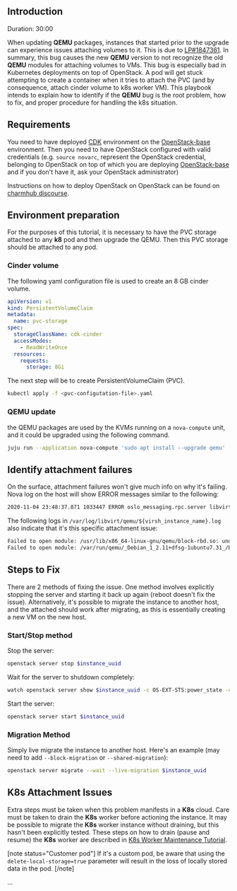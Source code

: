 [comment]: <> (How To Fix A Volume Attachment Failure Against An OpenStack Instance)
[comment]: <> (update link for "the OpenStack on OpenStack" after its publication)

## Introduction

Duration: 30:00

When updating **QEMU** packages, instances that started prior to the upgrade can experience issues attaching
volumes to it.
This is due to [LP#1847361][#1847361]. In summary, this bug causes the new **QEMU** version to not recognize
the old **QEMU** modules for attaching volumes to VMs.
This bug is especially bad in Kubernetes deployments on top of OpenStack. A pod will get stuck attempting to create
a container when it tries to attach the PVC (and by consequence, attach cinder volume to k8s worker VM). This playbook
intends to explain how to identify if the **QEMU** bug is the root problem, how to fix, and proper procedure for
handling the k8s situation.

## Requirements

You need to have deployed [CDK][charmed-distribution-kubernetes] environment on the [OpenStack-base][openstack-base]
environment. Then you need to have OpenStack configured with valid credentials (e.g. `source novarc`, represent
the OpenStack credential, belonging to OpenStack on top of which you are deploying [OpenStack-base][openstack-base]
and if you don't have it, ask your OpenStack administrator)

Instructions on how to deploy OpenStack on OpenStack can be found on [charmhub discourse][openstack-on-openstack].

## Environment preparation

For the purposes of this tutorial, it is necessary to have the PVC storage attached to any **k8** pod and then upgrade
the QEMU. Then this PVC storage should be attached to any pod.

### Cinder volume

The following yaml configuration file is used to create an 8 GB cinder volume.

```yaml
apiVersion: v1
kind: PersistentVolumeClaim
metadata:
  name: pvc-storage
spec:
  storageClassName: cdk-cinder
  accessModes:
    - ReadWriteOnce
  resources:
    requests:
      storage: 8Gi
```

The next step will be to create PersistentVolumeClaim (PVC).

```bash
kubectl apply -f <pvc-configutation-file>.yaml
```

### QEMU update

the QEMU packages are used by the KVMs running on a `nova-compute` unit, and it could be upgraded using the following
command.

```bash
juju run --application nova-compute 'sudo apt install --upgrade qemu'
```

## Identify attachment failures

On the surface, attachment failures won't give much info on why it's failing. Nova log on the host will show
ERROR messages similar to the following:

```bash
2020-11-04 23:48:37.871 1033447 ERROR oslo_messaging.rpc.server libvirt.libvirtError: internal error: unable to execute QEMU command 'device_add': Property 'virtio-blk-device.drive' can't find value 'drive-virtio-disk1'
```

The following logs in `/var/log/libvirt/qemu/${virsh_instance_name}.log` also indicate that it's this specific
attachment issue:

```bash
Failed to open module: /usr/lib/x86_64-linux-gnu/qemu/block-rbd.so: undefined symbol: RbdAuthMode_lookup
Failed to open module: /var/run/qemu/_Debian_1_2.11+dfsg-1ubuntu7.31_/block-rbd.so: failed to map segment from shared object
```

## Steps to Fix

There are 2 methods of fixing the issue. One method involves explicitly stopping the server and
starting it back up again (reboot doesn't fix the issue). Alternatively, it's possible to migrate the instance
to another host, and the attached should work after migrating, as this is essentially creating a new VM on the new host.

### Start/Stop method

Stop the server:

```bash
openstack server stop $instance_uuid
```

Wait for the server to shutdown completely:

```bash
watch openstack server show $instance_uuid -c OS-EXT-STS:power_state -c OS-EXT-STS:task_state -c OS-EXT-STS:vm_state
```

Start the server:

```bash
openstack server start $instance_uuid
```

### Migration Method

Simply live migrate the instance to another host. Here's an example
(may need to add `--block-migration` or `--shared-migration`):

```bash
openstack server migrate --wait --live-migration $instance_uuid 
```

## K8s Attachment Issues

Extra steps must be taken when this problem manifests in a **K8s** cloud. Care must be taken to drain the **K8s**
worker before actioning the instance. It may be possible to migrate the **K8s** worker instance without draining,
but this hasn't been explicitly tested. These steps on how to drain (pause and resume) the **K8s** worker are
described in [K8s Worker Maintenance Tutorial][K8sWorkerMaintenance].

[note status="Customer pod"]
If it's a custom pod, be aware that using the `delete-local-storage=true` parameter will result in the loss of locally
stored data in the pod.
[/note]

...

[#1847361]: https://bugs.launchpad.net/ubuntu/+source/qemu/+bug/1847361
[openstack-base]: https://jaas.ai/openstack-base
[charmed-distribution-kubernetes]: https://jaas.ai/canonical-kubernetes
[K8sWorkerMaintenance]: https://discourse.charmhub.io/t/how-to-perform-maintenance-on-a-kubernetes-worker/3910
[openstack-on-openstack]: https://discourse.charmhub.io/t/update_link_after_publishing_it
